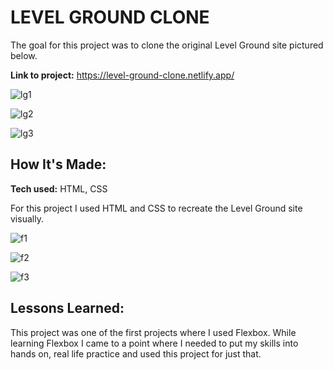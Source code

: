 # LEVEL GROUND CLONE
The goal for this project was to clone the original Level Ground site pictured below.

**Link to project:** https://level-ground-clone.netlify.app/

![lg1](https://user-images.githubusercontent.com/88361309/164577112-67b0828b-10a6-4b7f-a1bc-b6047bdf8808.png)

![lg2](https://user-images.githubusercontent.com/88361309/164577130-6fbbd5fb-2b6d-4fe1-be74-a04bb64b77f2.png)

![lg3](https://user-images.githubusercontent.com/88361309/164577147-eb813efe-0c4e-46d9-bf1d-d0ad9e66e0e4.png)


## How It's Made:

**Tech used:** HTML, CSS

For this project I used HTML and CSS to recreate the Level Ground site visually.


![f1](https://user-images.githubusercontent.com/88361309/164577187-a17820f4-253b-4f4f-9770-52fcb3787606.png)

![f2](https://user-images.githubusercontent.com/88361309/164577192-c9e36afc-14a2-42f9-8052-f4f68531e12e.png)

![f3](https://user-images.githubusercontent.com/88361309/164577199-b8c7096a-7c6b-46dc-adc1-2fee5043da39.png)


## Lessons Learned:
This project was one of the first projects where I used Flexbox. While learning Flexbox I came to a point where I needed to put my skills into hands on, real life practice and used this project for just that.
